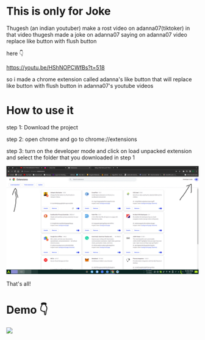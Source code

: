 # This is only for Joke

Thugesh (an indian youtuber) make a rost video on adanna07(tiktoker)
in that video thugesh made a joke on adanna07 saying on adanna07 video replace like button with flush button

here 👇

https://youtu.be/HShNOPCWfBs?t=518

so i made a chrome extension called adanna's like button that will replace like button with flush button in adanna07's youtube videos

# How to use it

step 1:
Download the project

step 2:
open chrome and go to chrome://extensions

step 3:
turn on the developer mode
and click on load unpacked extension
and select the folder that you downloaded in step 1

<!-- add image from ss folder  -->

![alt text](./assets/ss-1.png)

That's all!

# Demo 👇

![](./assets/ezgif.com-gif-maker.gif)
